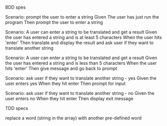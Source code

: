 BDD spes

Scenario: prompt the user to enter a string
    Given The user has just run the program 
    Then prompt the user to enter a string


Scenario: A user can enter a string to be translated and get a result
    Given the user has entered a string and is at least 5 characters
    When the user hits 'enter'
    Then translate and display the result and ask user if they want to translate another string

Scenario: A user can enter a string to be translated and get a result
    Given the user has entered a string and is less than 5 characters
    When the user hits 'enter'
    Then give message and go back to prompt

Scenario: ask user if they want to translate another string - yes
    Given the user enters yes
    When they hit enter
    Then prompt for input


Scenario: ask user if they want to translate another string - no
    Given the user enters no
    When they hit enter
    Then display exit message






TDD specs

replace a word (string in the array) with another pre-defined word